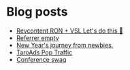 # Blog posts
<!-- BLOG-POST-LIST:START -->
- [Revcontent RON + VSL Let&#39;s do this 🚀](https://afflift.com/f/threads/revcontent-ron-vsl-lets-do-this-%F0%9F%9A%80.9662/)
- [Referrer empty](https://afflift.com/f/threads/referrer-empty.10395/)
- [New Year&#39;s journey from newbies.](https://afflift.com/f/threads/new-years-journey-from-newbies.10193/)
- [TaroAds Pop Traffic](https://afflift.com/f/threads/taroads-pop-traffic.10394/)
- [Conference swag](https://afflift.com/f/threads/conference-swag.10382/)
<!-- BLOG-POST-LIST:END -->
